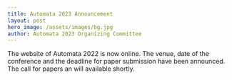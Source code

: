 ```yaml
---
title: Automata 2023 Announcement
layout: post
hero_image: /assets/images/bg.jpg
author: Automata 2023 Organizing Committee
---
```


The website of Automata 2022 is now online. The venue, date of the conference and the deadline for paper submission have been announced. The call for papers an will available shortly.
